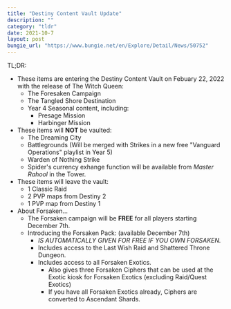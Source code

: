 ```yaml
---
title: "Destiny Content Vault Update"
description: ""
category: "tldr"
date: 2021-10-7
layout: post
bungie_url: "https://www.bungie.net/en/Explore/Detail/News/50752"
---
```

TL;DR:
- These items are entering the Destiny Content Vault on Febuary 22, 2022 with the release of The Witch Queen:
    - The Foresaken Campaign
    - The Tangled Shore Destination
    - Year 4 Seasonal content, including:
        - Presage Mission
        - Harbinger Mission
- These items will **NOT** be vaulted:
    - The Dreaming City
    - Battlegrounds (Will be merged with Strikes in a new free "Vanguard Operations" playlist in Year 5)
    - Warden of Nothing Strike
    - Spider's currency exhange function will be available from *Master Rahool* in the Tower.
- These items will leave the vault:
    - 1 Classic Raid
    - 2 PVP maps from Destiny 2
    - 1 PVP map from Destiny 1
- About Forsaken...
    - The Forsaken campaign will be **FREE** for all players starting December 7th.
    - Introducing the Forsaken Pack: (available December 7th)
        - _IS AUTOMATICALLY GIVEN FOR FREE IF YOU OWN FORSAKEN._
        - Includes access to the Last Wish Raid and Shattered Throne Dungeon.
        - Includes access to all Forsaken Exotics.
            - Also gives three Forsaken Ciphers that can be used at the Exotic kiosk for Forsaken Exotics (excluding Raid/Quest Exotics)
            - If you have all Forsaken Exotics already, Ciphers are converted to Ascendant Shards.